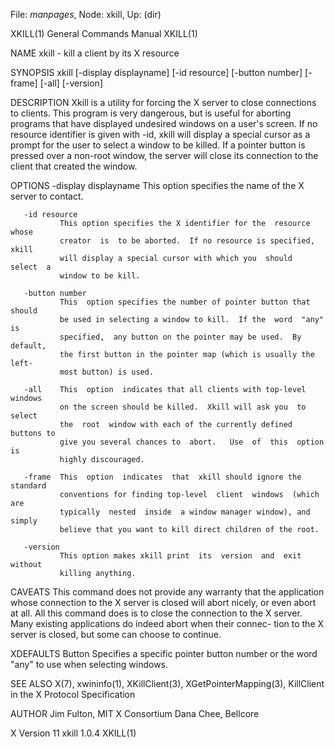 File: *manpages*,  Node: xkill,  Up: (dir)

XKILL(1)                    General Commands Manual                   XKILL(1)



NAME
       xkill - kill a client by its X resource

SYNOPSIS
       xkill  [-display  displayname] [-id resource] [-button number] [-frame]
       [-all] [-version]

DESCRIPTION
       Xkill is a utility for forcing the X server  to  close  connections  to
       clients.   This  program  is very dangerous, but is useful for aborting
       programs that have displayed undesired windows on a user's screen.   If
       no  resource identifier is given with -id, xkill will display a special
       cursor as a prompt for the user to select a window to be killed.  If  a
       pointer button is pressed over a non-root window, the server will close
       its connection to the client that created the window.

OPTIONS
       -display displayname
               This option specifies the name of the X server to contact.

       -id resource
               This option specifies the X identifier for the  resource  whose
               creator  is  to be aborted.  If no resource is specified, xkill
               will display a special cursor with which you  should  select  a
               window to be kill.

       -button number
               This  option specifies the number of pointer button that should
               be used in selecting a window to kill.  If the  word  "any"  is
               specified,  any button on the pointer may be used.  By default,
               the first button in the pointer map (which is usually the left-
               most button) is used.

       -all    This  option  indicates that all clients with top-level windows
               on the screen should be killed.  Xkill will ask you  to  select
               the  root  window with each of the currently defined buttons to
               give you several chances to  abort.   Use  of  this  option  is
               highly discouraged.

       -frame  This  option  indicates  that  xkill should ignore the standard
               conventions for finding top-level  client  windows  (which  are
               typically  nested  inside  a window manager window), and simply
               believe that you want to kill direct children of the root.

       -version
               This option makes xkill print  its  version  and  exit  without
               killing anything.

CAVEATS
       This  command  does not provide any warranty that the application whose
       connection to the X server is closed will abort nicely, or  even  abort
       at  all.  All  this  command  does  is to close the connection to the X
       server. Many existing applications do indeed abort when  their  connec-
       tion to the X server is closed, but some can choose to continue.

XDEFAULTS
       Button  Specifies a specific pointer button number or the word "any" to
               use when selecting windows.

SEE ALSO
       X(7), xwininfo(1), XKillClient(3), XGetPointerMapping(3), KillClient in
       the X Protocol Specification

AUTHOR
       Jim Fulton, MIT X Consortium
       Dana Chee, Bellcore



X Version 11                      xkill 1.0.4                         XKILL(1)
